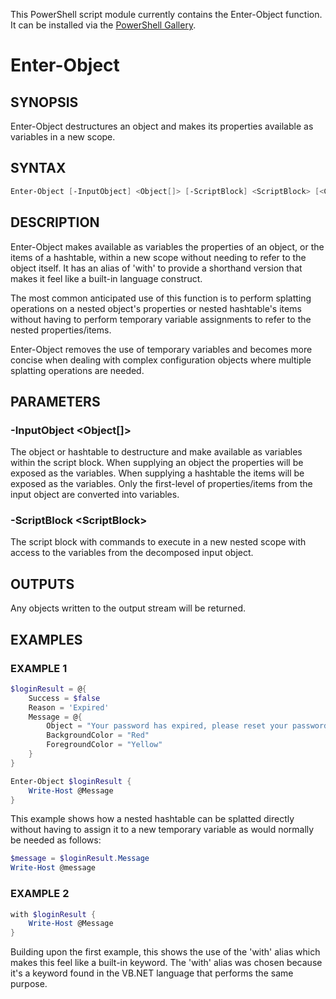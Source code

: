 This PowerShell script module currently contains the Enter-Object function. It can be installed via the [PowerShell Gallery](https://www.powershellgallery.com/packages/amps/).

# Enter-Object
## SYNOPSIS
Enter-Object destructures an object and makes its properties available as variables in a new scope.

## SYNTAX
```powershell
Enter-Object [-InputObject] <Object[]> [-ScriptBlock] <ScriptBlock> [<CommonParameters>]
```

## DESCRIPTION
Enter-Object makes available as variables the properties of an object, or the items of a hashtable,
within a new scope without needing to refer to the object itself. It has an alias of 'with' to provide 
a shorthand version that makes it feel like a built-in language construct.

The most common anticipated use of this function is to perform splatting operations on a nested object's 
properties or nested hashtable's items without having to perform temporary variable assignments to refer
to the nested properties/items.

Enter-Object removes the use of temporary variables and becomes more concise when dealing with complex 
configuration objects where multiple splatting operations are needed.

## PARAMETERS
### -InputObject &lt;Object[]&gt;
The object or hashtable to destructure and make available as variables within the script block.
When supplying an object the properties will be exposed as the variables.
When supplying a hashtable the items will be exposed as the variables.
Only the first-level of properties/items from the input object are converted into variables.
 
### -ScriptBlock &lt;ScriptBlock&gt;
The script block with commands to execute in a new nested scope with access to the variables
from the decomposed input object.

## OUTPUTS
Any objects written to the output stream will be returned.

## EXAMPLES
### EXAMPLE 1
```powershell
$loginResult = @{
    Success = $false
    Reason = 'Expired'
    Message = @{
        Object = "Your password has expired, please reset your password."
        BackgroundColor = "Red"
        ForegroundColor = "Yellow"
    }
}

Enter-Object $loginResult {
    Write-Host @Message
}

```
This example shows how a nested hashtable can be splatted directly without having to assign it to a new
temporary variable as would normally be needed as follows:

```powershell
$message = $loginResult.Message
Write-Host @message
```

### EXAMPLE 2
```powershell
with $loginResult {
    Write-Host @Message
}
```
Building upon the first example, this shows the use of the 'with' alias which makes this feel like a
built-in keyword. The 'with' alias was chosen because it's a keyword found in the VB.NET language that 
performs the same purpose.
